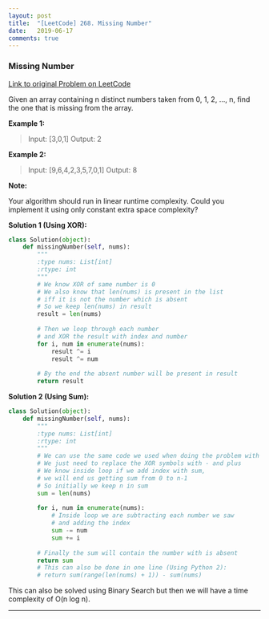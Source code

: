 ```yaml
---
layout: post
title:  "[LeetCode] 268. Missing Number"
date:   2019-06-17
comments: true
---
```


### Missing Number
 
[Link to original Problem on LeetCode](https://leetcode.com/problems/missing-number/)

Given an array containing n distinct numbers taken from 0, 1, 2, ..., n, find the one that is missing from the array.

**Example 1:**

>Input: [3,0,1]
Output: 2

**Example 2:**

>Input: [9,6,4,2,3,5,7,0,1]
Output: 8

**Note:**

Your algorithm should run in linear runtime complexity. Could you implement it using only constant extra space complexity?

**Solution 1 (Using XOR):**

```python
class Solution(object):
    def missingNumber(self, nums):
        """
        :type nums: List[int]
        :rtype: int
        """
        # We know XOR of same number is 0
        # We also know that len(nums) is present in the list
        # iff it is not the number which is absent
        # So we keep len(nums) in result
        result = len(nums)
        
        # Then we loop through each number 
        # and XOR the result with index and number
        for i, num in enumerate(nums):
            result ^= i
            result ^= num
             
        # By the end the absent number will be present in result
        return result
```

**Solution 2 (Using Sum):**

```python
class Solution(object):
    def missingNumber(self, nums):
        """
        :type nums: List[int]
        :rtype: int
        """
        # We can use the same code we used when doing the problem with XOR
        # We just need to replace the XOR symbols with - and plus
        # We know inside loop if we add index with sum,
        # we will end us getting sum from 0 to n-1
        # So initially we keep n in sum
        sum = len(nums)
        
        for i, num in enumerate(nums):
            # Inside loop we are subtracting each number we saw
            # and adding the index
            sum -= num
            sum += i
              
        # Finally the sum will contain the number with is absent
        return sum
        # This can also be done in one line (Using Python 2):
        # return sum(range(len(nums) + 1)) - sum(nums)
```

This can also be solved using Binary Search but then we will have a time complexity of O(n log n).

<hr><br />

